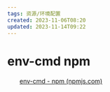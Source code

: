 ```yaml
---
tags: 资源/环境配置
created: 2023-11-06T08:20
updated: 2023-11-14T09:22
---
```

# env-cmd npm

　　[env-cmd - npm (npmjs.com)](https://www.npmjs.com/package/env-cmd)
